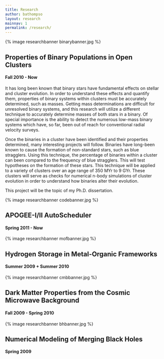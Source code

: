 ```yaml
---
title: Research
author: bathompso
layout: research
mainnav: 1
permalink: /research/
---
```



{% image researchbanner binarybanner.jpg %}
## Properties of Binary Populations in Open Clusters
#### Fall 2010 - Now
  
It has long been known that binary stars have fundamental effects on stellar and cluster evolution. In order to understand these effects and quantify them, properties of binary systems within clusters must be accurately determined, such as masses. Getting mass determinations are difficult for unresolved binary systems, and this research will utilize a different technique to accurately determine masses of both stars in a binary. Of special importance is the ability to detect the numerous low-mass binary systems which have, so far, been out of reach for conventional radial velocity surveys.

Once the binaries in a cluster have been identified and their properties determined, many interesting projects will follow. Binaries have long-been known to cause the formation of non-standard stars, such as blue stragglers. Using this technique, the percentage of binaries within a cluster can been compared to the frequency of blue stragglers. This will test hypotheses on the formation of these stars. This technique will be applied to a variety of clusters over an age range of 350 MYr to 9 GYr. These clusters will serve as checks for numerical n-body simulations of cluster evolution in order to understand how binaries alter their evolution.

This project will be the topic of my Ph.D. dissertation.


{% image researchbanner codebanner.jpg %}
## APOGEE-I/II AutoScheduler
#### Spring 2011 - Now


{% image researchbanner mofbanner.jpg %}
## Hydrogen Storage in Metal-Organic Frameworks
#### Summer 2009 + Summer 2010


{% image researchbanner cmbbanner.jpg %}
## Dark Matter Properties from the Cosmic Microwave Background
#### Fall 2009 - Spring 2010

{% image researchbanner bhbanner.jpg %}
## Numerical Modeling of Merging Black Holes
#### Spring 2009
